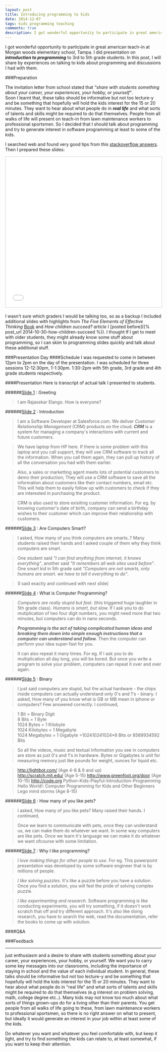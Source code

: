 ```yaml
---
layout: post
title: Introducing programming to kids
date: 2014-12-07
tags: kids programming teaching
comments: true
description: I got wonderful opportunity to participate in great american teach-in at Morgan woods elementary school, Tampa. I did presentation on ***introduction to programming*** to 3rd to 5th grade kids. In this post, I will share by experiences on talking to kids about programming and discussions I had with them.
---
```


I got wonderful opportunity to participate in great american teach-in at Morgan woods elementary school, Tampa. 
I did presentation on ***introduction to programming*** to 3rd to 5th grade students.
In this post, I will share by experiences on talking to kids about programming and discussions I had with them.

###Preparation

The invitation letter from school stated that *"share with students something about your career, your experiences, your hobby, or yourself"*.
<br>
Soon I learnt that, these talks should be informative but not too lecture-y and be something that  hopefully will hold the kids interest for the 15 or 20 minutes.
They want to hear about what people do in ***real life*** and what sorts of talents and skills might be required to do that themselves.
People from all walks of life will present on teach-in from lawn maintenance workers to professional sportsmen. 
So I decided that I should talk about programming and try to generate interest in software programming at least to some of the kids.
 
I searched web and found very good tips from this [stackoverflow answers](http://stackoverflow.com/questions/2455786/career-day-in-kindergarten-how-to-demonstrate-programming-in-20-minutes).
Then I prepared these slides:
<iframe src="//www.slideshare.net/slideshow/embed_code/41810550?startSlide=2" width="595" height="485" frameborder="0" marginwidth="0" marginheight="0" scrolling="no" style="border:1px solid #CCC; border-width:1px; margin-bottom:5px; max-width: 100%;" allowfullscreen> </iframe> 

I wasn't sure which graders I would be talking too, so as a backup I included additional slides with highlights from 
*The Five Elements of Effective Thinking* [Book](http://amzn.com/0691156662) and *How children succeed? article* I [posted before]({% post_url 2014-10-30-how-children-succeed %}).
I thought If I get to meet with older students, they might already know some stuff about programming, so I can skim to programming slides quickly and talk about these additional stuff.
 

###Presentation Day
####Schedule
I was requested to come in between 12pm to 2pm on the day of the presentation. I was scheduled
for three sessions 12-12:30pm, 1-1:30pm. 1:30-2pm with 5th grade, 3rd grade and 4th grade students respectively.


####Presentation
Here is transcript of actual talk I presented to students.

######[Slide 1](http://www.slideshare.net/slideshow/embed_code/41810550?startSlide=1) : Greeting

> I am Rajasekar Elango. How is everyone?
	
######[Slide 2](http://www.slideshare.net/slideshow/embed_code/41810550?startSlide=2) : Introduction

> I am a Software Developer at Salesforce.com. We deliver *Customer Relationship Management* (CRM) products on the cloud. ***CRM*** is a system for managing a company's interactions with current and future customers. 

>We have laptop from HP here. If there is some problem with this laptop and you call support, they will use CRM software to track all the information. When you call them again, they can pull up history of all the conversation you had with them earlier.

> Also, a sales or marketting agent meets lots of potential customers to demo their production; They will use a CRM software to save all the information about customers like their contact numbers, email etc. This will help them to easily follow up with customers to check if they are interested in purchasing the product.

> CRM is also used to store exisiting customer information. For eg. by knowing customer's date of birth, company can send a birthday wishes to their customer which can improve their relationship with customers.

	
######[Slide 3](http://www.slideshare.net/slideshow/embed_code/41810550?startSlide=3) : Are Computers Smart?

> I asked, How many of you think computers are smarts..? Many students raised their hands and I asked couple of them why they think computers are smart. 

>One student said *"I can find anything from internet, it knows everything"*, another said *"It remembers all web sites used before"*. One smart kid in 5th grade said *"Computers are not smarts, only humans are smart. we have to tell it everything to do"*.

> (I said exactly and continued with next slide)

######[Slide 4](http://www.slideshare.net/slideshow/embed_code/41810550?startSlide=4) : What is Computer Programming?

> *Computers are really stupid but fast.* (this triggered huge laughter in 5th grade class). *Humans is smart, but slow.* If I ask you to do mutiplication of two four digit numbers, you might need more that two minutes, but computers can do in nano seconds.

> ***Programming is the act of taking complicated human ideas and breaking them down into simple enough instructions that a computer can understand and follow.*** Then the computer can perform your idea super-fast for you.
 
> It can also repeat it many times. For eg. If I ask you to do multiplication all day long, you will be bored. But once you write a program to solve your problem, computers can repeat it over and over again.

######[Slide 5](http://www.slideshare.net/slideshow/embed_code/41810550?startSlide=4) : Binary

> I just said computers are stupid, but the actual hardware - the chips inside computers can actually understand only 0's and 1's - binary. I asked, How many of you know what is GB or MB mean in iphone or computers? Few answered correctly. I continued,


> 1 Bit = Binary Digit <br/>
> 8 Bits = 1 Byte  <br/>
> 1024 Bytes = 1 Kilobyte <br/>
> 1024 Kilobytes = 1 Megabyte  <br/>
> 1024 Megabytes = 1 Gigabyte =1024*1024*1024*8 Bits or 8589934592 Bits

> So all the videos, music and textual information you see in computers are store as just 0's and 1's in hardware. Bytes or Gigabytes is unit for measuring memory just like pounds for weight, ounces for liquid etc.


> <http://lightbot.com/> (Age 4-8 & 9 and up)<br/>
> http://scratch.mit.edu/ (Age 5-15)
> http://www.greenfoot.org/door (Age 10-15)
> http://code.org
> Python-Kids-Playful-Introduction-Programming
> Hello World!: Computer Programming for Kids and Other Beginners 
> Lego mind storms (Age 8-15)

######[Slide 6](http://www.slideshare.net/slideshow/embed_code/41810550?startSlide=6) : How many of you like pets?

> I asked, How many of you like pets? Many raised their hands. I continued, 
> 
>  Once we learn to communicate with pets, once they can understand us, we can make them do whatever we want. In some way computers are like pets. Once we learn it's language we can make it do whatever we want ofcourse with some limitation.

######[Slide 7](http://www.slideshare.net/slideshow/embed_code/41810550?startSlide=7) : Why I like programming?

> *I love making things for other people to use.* For eg. This powerpoint presentation was developed by some software engineer that is by millions of people.

> *I like solving puzzles.* It's like a puzzle before you have a solution. Once you find a solution, you will feel the pride of solving complex puzzle.

> *I like experimenting and research.* Software programming is like conducting experiments, you will try something, if it doesn't work scratch that off and try different approach. It's also like doing research, you have to search the web, read the documentation, refer the books to come up with solution.

	

####Q&A                 

###Feedback
 

-----

 just enthusiasm and a desire to share with students something about your career, your experiences, your hobby, or yourself.  We want you to carry some key messages into our classrooms, including the importance of staying in school and the value of each individual student.
 In general, these talks should be informative but not too lecture-y and be something that  hopefully will hold the kids interest for the 15 or 20 minutes. 
 They want to hear about what people do in "real life" and what sorts of talents and skills might be required to do that themselves (e.g interest on problem solving, math, college degree etc..). 
 Many kids may not know too much about what sorts of things grown-ups do for a living other than their parents.
 You get people from all walks of life going to these, from lawn maintenance workers to professional sportsmen,
 so there is no right answer on what to present, but ideally it would generate an interest in your job within at least some of the kids.
 
 Do whatever you want and whatever you feel comfortable with, but keep it light, and try to find something the kids can relate to, at least somewhat, if you want to keep their attention. 